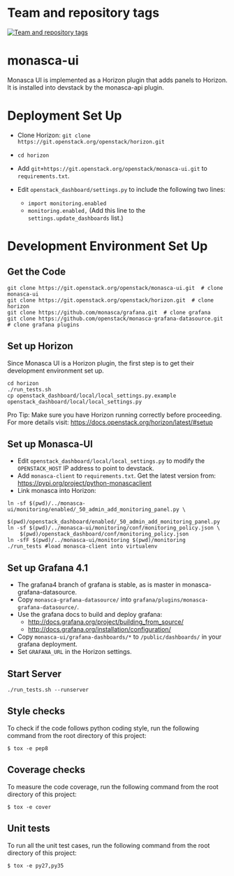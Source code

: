 Team and repository tags
========================

[![Team and repository tags](https://governance.openstack.org/tc/badges/monasca-ui.svg)](https://governance.openstack.org/tc/reference/tags/index.html)

<!-- Change things from this point on -->

monasca-ui
==========

Monasca UI is implemented as a Horizon plugin that adds panels to Horizon. It is
installed into devstack by the monasca-api plugin.

# Deployment Set Up

* Clone Horizon: `git clone https://git.openstack.org/openstack/horizon.git`

* `cd horizon`
* Add `git+https://git.openstack.org/openstack/monasca-ui.git` to `requirements.txt`.
* Edit `openstack_dashboard/settings.py` to include the following two lines:
    * `import monitoring.enabled`
    * `monitoring.enabled,` (Add this line to the `settings.update_dashboards` list.)


# Development Environment Set Up

## Get the Code

```
git clone https://git.openstack.org/openstack/monasca-ui.git  # clone monasca-ui
git clone https://git.openstack.org/openstack/horizon.git  # clone horizon
git clone https://github.com/monasca/grafana.git  # clone grafana
git clone https://github.com/openstack/monasca-grafana-datasource.git # clone grafana plugins
```

## Set up Horizon

Since Monasca UI is a Horizon plugin, the first step is to get their development
environment set up.

```
cd horizon
./run_tests.sh
cp openstack_dashboard/local/local_settings.py.example openstack_dashboard/local/local_settings.py
```

Pro Tip: Make sure you have Horizon running correctly before proceeding.
For more details visit:
https://docs.openstack.org/horizon/latest/#setup

## Set up Monasca-UI

* Edit `openstack_dashboard/local/local_settings.py` to modify the `OPENSTACK_HOST`
IP address to point to devstack.
* Add `monasca-client` to `requirements.txt`. Get the latest version from:
https://pypi.org/project/python-monascaclient
* Link monasca into Horizon:

```
ln -sf $(pwd)/../monasca-ui/monitoring/enabled/_50_admin_add_monitoring_panel.py \
    $(pwd)/openstack_dashboard/enabled/_50_admin_add_monitoring_panel.py
ln -sf $(pwd)/../monasca-ui/monitoring/conf/monitoring_policy.json \
    $(pwd)/openstack_dashboard/conf/monitoring_policy.json
ln -sfF $(pwd)/../monasca-ui/monitoring $(pwd)/monitoring
./run_tests #load monasca-client into virtualenv
```

## Set up Grafana 4.1

* The grafana4 branch of grafana is stable, as is master in
monasca-grafana-datasource.
* Copy `monasca-grafana-datasource/` into
`grafana/plugins/monasca-grafana-datasource/`.
* Use the grafana docs to build and deploy grafana:
    * http://docs.grafana.org/project/building_from_source/
    * http://docs.grafana.org/installation/configuration/
* Copy `monasca-ui/grafana-dashboards/*` to `/public/dashboards/`
in your grafana deployment.
* Set `GRAFANA_URL` in the Horizon settings.

## Start Server

```
./run_tests.sh --runserver
```

## Style checks

To check if the code follows python coding style, run the following command from
the root directory of this project:

    $ tox -e pep8

## Coverage checks

To measure the code coverage, run the following command from the root
directory of this project:

    $ tox -e cover

## Unit tests

To run all the unit test cases, run the following command from the root
directory of this project:

    $ tox -e py27,py35
